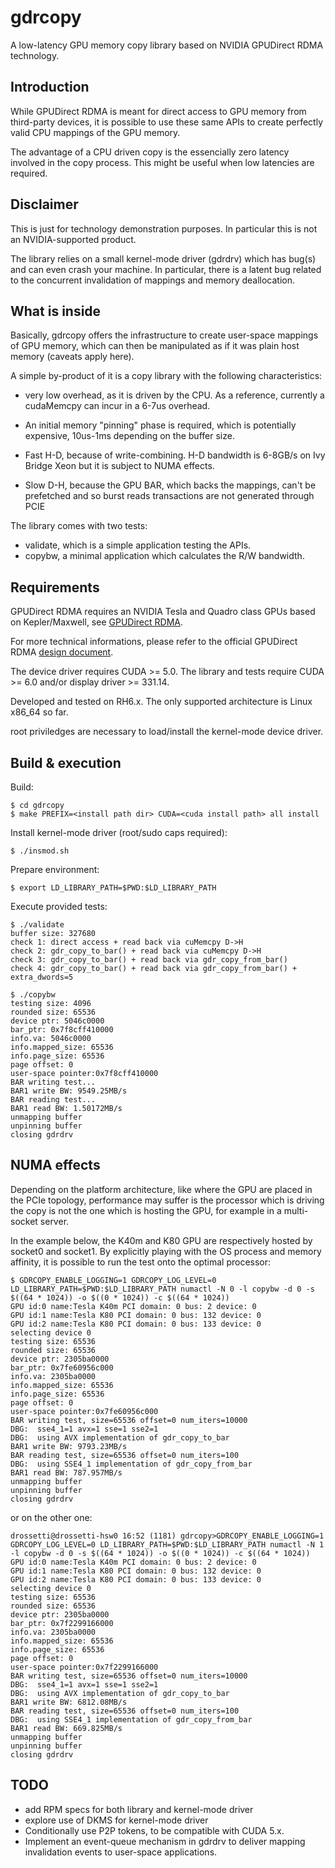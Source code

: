 # gdrcopy

A low-latency GPU memory copy library based on NVIDIA GPUDirect RDMA
technology.


## Introduction

While GPUDirect RDMA is meant for direct access to GPU memory from
third-party devices, it is possible to use these same APIs to create
perfectly valid CPU mappings of the GPU memory.

The advantage of a CPU driven copy is the essencially zero latency
involved in the copy process. This might be useful when low latencies
are required.


## Disclaimer

This is just for technology demonstration purposes. In particular this
is not an NVIDIA-supported product.

The library relies on a small kernel-mode driver (gdrdrv) which has
bug(s) and can even crash your machine.  In particular, there is a
latent bug related to the concurrent invalidation of mappings and
memory deallocation.


## What is inside

Basically, gdrcopy offers the infrastructure to create user-space
mappings of GPU memory, which can then be manipulated as if it was
plain host memory (caveats apply here).

A simple by-product of it is a copy library with the following characteristics:
- very low overhead, as it is driven by the CPU. As a reference, currently a 
  cudaMemcpy can incur in a 6-7us overhead.

- An initial memory "pinning" phase is required, which is potentially expensive,
  10us-1ms depending on the buffer size.

- Fast H-D, because of write-combining. H-D bandwidth is 6-8GB/s on Ivy
  Bridge Xeon but it is subject to NUMA effects.

- Slow D-H, because the GPU BAR, which backs the mappings, can't be
  prefetched and so burst reads transactions are not generated through
  PCIE

The library comes with two tests:
- validate, which is a simple application testing the APIs.
- copybw, a minimal application which calculates the R/W bandwidth.



## Requirements

GPUDirect RDMA requires an NVIDIA Tesla and Quadro class GPUs based on
Kepler/Maxwell, see [GPUDirect
RDMA](http://developer.nvidia.com/gpudirect). 

For more technical informations, please refer to the official
GPUDirect RDMA [design
document](http://docs.nvidia.com/cuda/gpudirect-rdma).

The device driver requires CUDA >= 5.0.
The library and tests require CUDA >= 6.0 and/or display driver >= 331.14.

Developed and tested on RH6.x. The only supported architecture is
Linux x86_64 so far.

root priviledges are necessary to load/install the kernel-mode device
driver.


## Build & execution

Build:
```shell
$ cd gdrcopy
$ make PREFIX=<install path dir> CUDA=<cuda install path> all install
```

Install kernel-mode driver (root/sudo caps required):
```shell
$ ./insmod.sh
```

Prepare environment:
```shell
$ export LD_LIBRARY_PATH=$PWD:$LD_LIBRARY_PATH
```

Execute provided tests:
```shell
$ ./validate
buffer size: 327680
check 1: direct access + read back via cuMemcpy D->H
check 2: gdr_copy_to_bar() + read back via cuMemcpy D->H
check 3: gdr_copy_to_bar() + read back via gdr_copy_from_bar()
check 4: gdr_copy_to_bar() + read back via gdr_copy_from_bar() + extra_dwords=5

$ ./copybw
testing size: 4096
rounded size: 65536
device ptr: 5046c0000
bar_ptr: 0x7f8cff410000
info.va: 5046c0000
info.mapped_size: 65536
info.page_size: 65536
page offset: 0
user-space pointer:0x7f8cff410000
BAR writing test...
BAR1 write BW: 9549.25MB/s
BAR reading test...
BAR1 read BW: 1.50172MB/s
unmapping buffer
unpinning buffer
closing gdrdrv
```

## NUMA effects

Depending on the platform architecture, like where the GPU are placed in
the PCIe topology, performance may suffer is the processor which is driving
the copy is not the one which is hosting the GPU, for example in a
multi-socket server.

In the example below, the K40m and K80 GPU are respectively hosted by
socket0 and socket1. By explicitly playing with the OS process and memory
affinity, it is possible to run the test onto the optimal processor:

```shell
$ GDRCOPY_ENABLE_LOGGING=1 GDRCOPY_LOG_LEVEL=0 LD_LIBRARY_PATH=$PWD:$LD_LIBRARY_PATH numactl -N 0 -l copybw -d 0 -s $((64 * 1024)) -o $((0 * 1024)) -c $((64 * 1024))
GPU id:0 name:Tesla K40m PCI domain: 0 bus: 2 device: 0
GPU id:1 name:Tesla K80 PCI domain: 0 bus: 132 device: 0
GPU id:2 name:Tesla K80 PCI domain: 0 bus: 133 device: 0
selecting device 0
testing size: 65536
rounded size: 65536
device ptr: 2305ba0000
bar_ptr: 0x7fe60956c000
info.va: 2305ba0000
info.mapped_size: 65536
info.page_size: 65536
page offset: 0
user-space pointer:0x7fe60956c000
BAR writing test, size=65536 offset=0 num_iters=10000
DBG:  sse4_1=1 avx=1 sse=1 sse2=1
DBG:  using AVX implementation of gdr_copy_to_bar
BAR1 write BW: 9793.23MB/s
BAR reading test, size=65536 offset=0 num_iters=100
DBG:  using SSE4_1 implementation of gdr_copy_from_bar
BAR1 read BW: 787.957MB/s
unmapping buffer
unpinning buffer
closing gdrdrv
```

or on the other one:
```shell
drossetti@drossetti-hsw0 16:52 (1181) gdrcopy>GDRCOPY_ENABLE_LOGGING=1 GDRCOPY_LOG_LEVEL=0 LD_LIBRARY_PATH=$PWD:$LD_LIBRARY_PATH numactl -N 1 -l copybw -d 0 -s $((64 * 1024)) -o $((0 * 1024)) -c $((64 * 1024))
GPU id:0 name:Tesla K40m PCI domain: 0 bus: 2 device: 0
GPU id:1 name:Tesla K80 PCI domain: 0 bus: 132 device: 0
GPU id:2 name:Tesla K80 PCI domain: 0 bus: 133 device: 0
selecting device 0
testing size: 65536
rounded size: 65536
device ptr: 2305ba0000
bar_ptr: 0x7f2299166000
info.va: 2305ba0000
info.mapped_size: 65536
info.page_size: 65536
page offset: 0
user-space pointer:0x7f2299166000
BAR writing test, size=65536 offset=0 num_iters=10000
DBG:  sse4_1=1 avx=1 sse=1 sse2=1
DBG:  using AVX implementation of gdr_copy_to_bar
BAR1 write BW: 6812.08MB/s
BAR reading test, size=65536 offset=0 num_iters=100
DBG:  using SSE4_1 implementation of gdr_copy_from_bar
BAR1 read BW: 669.825MB/s
unmapping buffer
unpinning buffer
closing gdrdrv
```

## TODO

- add RPM specs for both library and kernel-mode driver
- explore use of DKMS for kernel-mode driver
- Conditionally use P2P tokens, to be compatible with CUDA 5.x.
- Implement an event-queue mechanism in gdrdrv to deliver mapping
  invalidation events to user-space applications.
